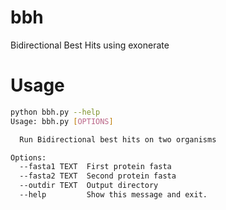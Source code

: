 # bbh
Bidirectional Best Hits using exonerate

# Usage

```bash
python bbh.py --help
Usage: bbh.py [OPTIONS]

  Run Bidirectional best hits on two organisms

Options:
  --fasta1 TEXT  First protein fasta
  --fasta2 TEXT  Second protein fasta
  --outdir TEXT  Output directory
  --help         Show this message and exit.
```
